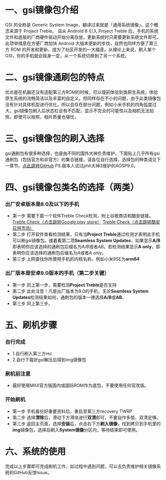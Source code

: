 # 一、gsi镜像包介绍
GSI 的全称是 Generic System Image，翻译过来就是「通用系统镜像」，这个概念来源于 Project Treble。 自从 Android 8 引入 Project Treble 后，手机的系统文件和底层的厂商硬件驱动开始分离存放，更新系统时只需要更新系统文件即可。此项举措意在方便厂商加快 Android 大版本更新的步伐，自然也同样方便了第三方 ROM 的开发和更新，成为了社区开发的一大福音。从理论上来说，刷入某个 GSI，你的手机就会摇身一变，从一个系统切换到了另一个系统。
# 二、gsi镜像通刷包的特点
优点是在机器还没有适配第三方ROM的时候，可以提前体验到类原生系统，体验原生系统的流畅简洁以及丰富的自定义。但同样存在不小的问题，由于此类镜像包没有针对具体机型进行优化，所以会存在部分问题，例如小米手机的四角弧度过大，gsi镜像包刷入后状态栏会有不匹配，显示不完全的可能性以及相机无法拍照，即使可以拍照，相片质量也堪忧。
# 三、gsi镜像包的刷入选择
gsi通刷包有很多种选择，也是由不同的国外大神负责维护，下面贴上几乎所有gsi通刷包（包括官方和非官方）的集合链接，请各位自行选择，选择包的种类请见下一章节。[点此跳转GitHub](https://github.com/phhusson/treble_experimentations)
PS.我本人试过phh大神2维护的AOSP9.0。
# 四、gsi镜像包类名的选择（两类）
### 出厂安卓版本是8.0及以下的手机
- 第一步
需要下载一个软件Treble Check检测，附上谷歌商店和酷安链接。
[Treble Check（点击跳转Google play store）](https://play.google.com/store/apps/details?id=com.kevintresuelo.treble)
[Treble Check（点击跳转酷安应用市场）](https://www.coolapk.com/apk/com.kevintresuelo.treble)
- 第二步
打开软件查看检测结果，只有当**Project Treble**通过检测才表明此手机可以刷gsi镜像包。接着看第二项**Seamless System Updates**，如果显示**A/B**即表明你应该选择的通刷包后缀名为*A/B*或者*AB*。若检测结果显示**A only**，即表明你应该选择的通刷包后缀名为*A*或者*A only*。
- 第三步
上网查找你所使用手机的内核名称，例如小米9SE为**arm64**

### 出厂版本是安卓9.0版本的手机（第二步关键）
- 第一步
同上第一步，需要检测**Project Treble**是否支持
- 第二步
此处注意！凡是出厂版本为9.0的手机，无论**Seamless System Updates**检测结果如何，通刷包的版本一律选择**A/B**或**AB**。
- 第三步
同上第三步。

# 五、刷机步骤
### 自行完成
- 1.自行刷入第三方rec 
- 2.自行下载好gsi解压后得到img镜像包

### 刷机前注意
- 最好使用MIUI官方版国内或国际ROM作为底包，不要使用任何官改版。

### 开始刷机
- 第一步
手机备份好重要资料后，重启至第三方recovery TWRP
- 第二步
选择**清除**后，滑动下方滑块进行**双清**即可，不要自作多情，双清足够。
- 第三步
返回主页面，选择**安装**后，点击右下方**刷入镜像**，找到拷贝到手机里的**img**镜像包，选择后刷入**System镜像**分区内，等待结束即可使用。

# 六、系统的使用
完成以上步骤即可完成刷机工作，如过程中遇到问题，可以去负责维护相关镜像系统的GitHub反馈Issue。




